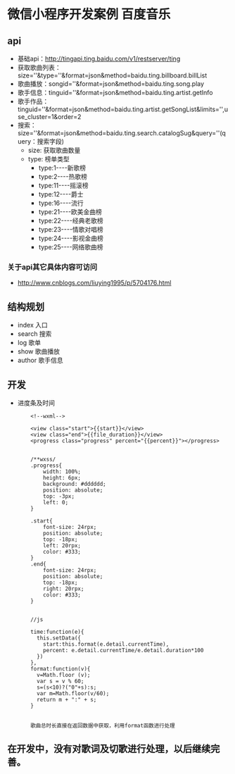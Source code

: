 # 微信小程序开发案例  百度音乐

## api
* 基础api：http://tingapi.ting.baidu.com/v1/restserver/ting
* 获取歌曲列表：size=''&type=''&format=json&method=baidu.ting.billboard.billList
* 歌曲播放：songid=''&format=json&method=baidu.ting.song.play
* 歌手信息：tinguid=''&format=json&method=baidu.ting.artist.getInfo
* 歌手作品：tinguid=''&format=json&method=baidu.ting.artist.getSongList&limits='',use_cluster=1&order=2
* 搜索：size=''&format=json&method=baidu.ting.search.catalogSug&query=''(query：搜索字段)
  * size: 获取歌曲数量
  * type: 榜单类型
    * type:1----新歌榜
    * type:2----热歌榜
    * type:11----摇滚榜
    * type:12----爵士
    * type:16----流行
    * type:21----欧美金曲榜
    * type:22----经典老歌榜
    * type:23----情歌对唱榜
    * type:24----影视金曲榜
    * type:25----网络歌曲榜
    
    
### 关于api其它具体内容可访问
  * http://www.cnblogs.com/liuying1995/p/5704176.html


## 结构规划

* index  入口
* search   搜索
* log   歌单
* show   歌曲播放
* author   歌手信息

## 开发

* 进度条及时间

          <!--wxml-->
          
          <view class="start">{{start}}</view>
          <view class="end">{{file_duration}}</view>
          <progress class="progress" percent="{{percent}}"></progress>
          
          
          /**wxss/
          .progress{
              width: 100%;
              height: 6px;
              background: #dddddd;
              position: absolute;
              top: -3px;
              left: 0;
          }

          .start{
              font-size: 24rpx;
              position: absolute;
              top: -18px;
              left: 20rpx;
              color: #333;
          }
          .end{
              font-size: 24rpx;
              position: absolute;
              top: -18px;
              right: 20rpx;
              color: #333;
          }
          
          
          //js
          
          time:function(e){
            this.setData({
              start:this.format(e.detail.currentTime),
              percent: e.detail.currentTime/e.detail.duration*100
            })
          },
          format:function(v){
            v=Math.floor (v);
            var s = v % 60;
            s=(s<10)?("0"+s):s;
            var m=Math.floor(v/60);
            return m + ":" + s;
          }
          
          
          歌曲总时长直接在返回数据中获取，利用format函数进行处理
          
          
          
## 在开发中，没有对歌词及切歌进行处理，以后继续完善。
